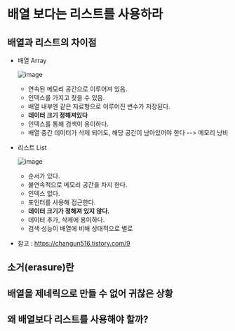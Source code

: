 # 배열 보다는 리스트를 사용하라



## 배열과 리스트의 차이점

- 배열 Array

  ![image](https://user-images.githubusercontent.com/22140570/99667720-277c4b80-2ab0-11eb-8aa1-2ce911b74be9.png)

  - 연속된 메모리 공간으로 이루어져 있음.
  - 인덱스를 가지고 찾을 수 있음.
  - 배열 내부엔 같은 자료형으로 이루어진 변수가 저장된다.
  - **데이터 크기 정해져있다**
  - 인덱스를 통해 검색이 용이하다.
  - 배열 중간 데이터가 삭제 되어도, 해당 공간이 남아있어야 한다 --> 메모리 낭비

- 리스트 List

  ![image](https://user-images.githubusercontent.com/22140570/99667780-34993a80-2ab0-11eb-9e05-a2f477ae524d.png)

  - 순서가 있다.
  - 불연속적으로 메모리 공간을 차지 한다.
  - 인덱스 없다.
  - 포인터를 사용해 접근한다.
  - **데이터 크기가 정해져 있지 않다.**
  - 데이터 추가, 삭제에 용이하다.
  - 검색 성능이 배열에 비해 상대적으로 별로

- 참고 : https://changun516.tistory.com/9



## 소거(erasure)란 



## 배열을 제네릭으로 만들 수 없어 귀찮은 상황



## 왜 배열보다 리스트를 사용해야 할까?



